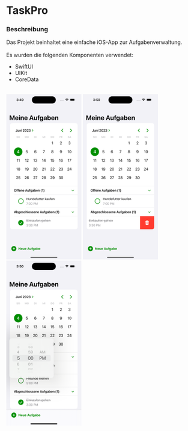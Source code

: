 # TaskPro

### Beschreibung ###
Das Projekt beinhaltet eine einfache iOS-App zur Aufgabenverwaltung.
<br><br>
Es wurden die folgenden Komponenten verwendet:
- SwiftUI
- UIKit
- CoreData
<br><br>
<p float="left">
  <img src="https://github.com/doupe97/TaskPro/blob/main/Demo/Demo_1.png" width="200" height="440">
  <img src="https://github.com/doupe97/TaskPro/blob/main/Demo/Demo_2.png" width="200" height="440">
  <img src="https://github.com/doupe97/TaskPro/blob/main/Demo/Demo_3.png" width="200" height="440">
</p>
